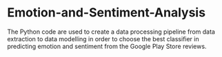 # Emotion-and-Sentiment-Analysis
The Python code are used to create a data processing pipeline from data extraction to data modelling in order to choose the best classifier in predicting emotion and sentiment from the Google Play Store reviews.
